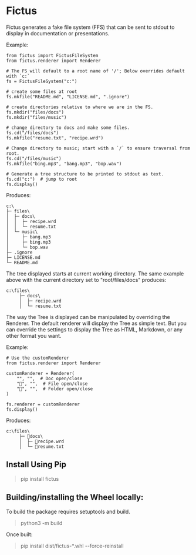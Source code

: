 # Fictus

Fictus generates a fake file system (FFS) that can be sent to stdout to display in 
documentation or presentations.

Example:
```
from fictus import FictusFileSystem
from fictus.renderer import Renderer

# The FS will default to a root name of '/'; Below overrides default with `c:`
fs = FictusFileSystem("c:")

# create some files at root
fs.mkfile("README.md", "LICENSE.md", ".ignore")

# create directories relative to where we are in the FS.
fs.mkdir("files/docs")
fs.mkdir("files/music")

# change directory to docs and make some files.
fs.cd("/files/docs")
fs.mkfile("resume.txt", "recipe.wrd")

# Change directory to music; start with a `/` to ensure traversal from root.
fs.cd("/files/music")
fs.mkfile("bing.mp3", "bang.mp3", "bop.wav")

# Generate a tree structure to be printed to stdout as text.
fs.cd("c:")  # jump to root
fs.display()
```
Produces:
```
c:\
├─ files\
│  ├─ docs\
│  │  ├─ recipe.wrd
│  │  └─ resume.txt
│  └─ music\
│     ├─ bang.mp3
│     ├─ bing.mp3
│     └─ bop.wav
├─ .ignore
├─ LICENSE.md
└─ README.md
```

The tree displayed starts at current working directory. The same example
above with the current directory set to "root/files/docs" produces:
```
c:\files\
     ├─ docs\
     │  ├─ recipe.wrd
     │  └─ resume.txt
```
The way the Tree is displayed can be manipulated by overriding the Renderer.
The default renderer will display the Tree as simple text.  But you can override
the settings to display the Tree as HTML, Markdown, or any other format you want.

Example:
```
# Use the customRenderer
from fictus.renderer import Renderer

customRenderer = Renderer(
    "", "",  # Doc open/close
    "📄", "",  # File open/close
    "📁", "",  # Folder open/close
)

fs.renderer = customRenderer
fs.display()
```
Produces:
```
c:\files\
     ├─ 📁docs\
     │  ├─ 📄recipe.wrd
     │  └─ 📄resume.txt
```

## Install Using Pip
>pip install fictus

## Building/installing the Wheel locally:
To build the package requires setuptools and build.
>python3 -m build

Once built:
>pip install dist/fictus-*.whl --force-reinstall
